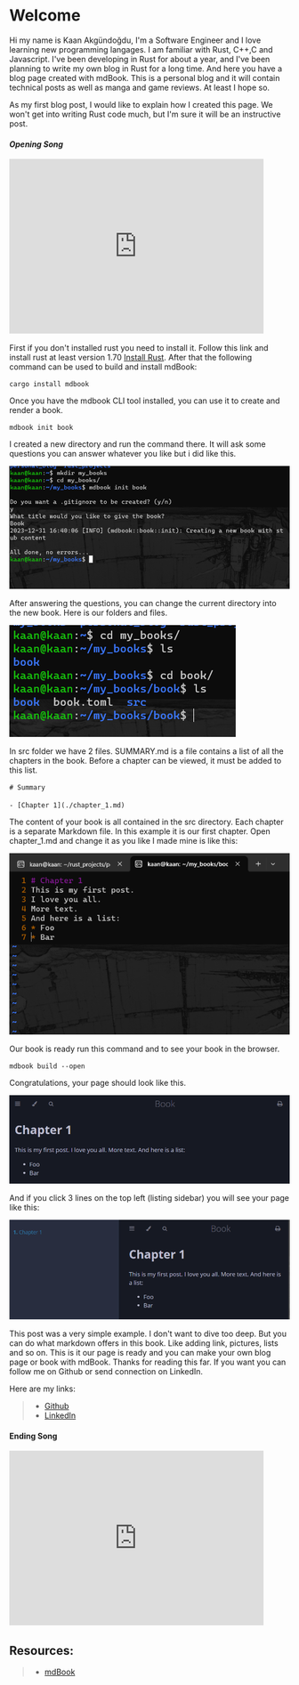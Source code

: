 # Welcome
Hi my name is Kaan Akgündoğdu, I'm a Software Engineer and I love learning new programming langages. I am familiar with Rust, C++,C and Javascript.
I've been developing in Rust for about a year, and I've been planning to write my own blog in Rust for a long time. And here you have a blog page created with mdBook. This is a personal blog and it will contain technical posts as well as manga and game reviews. At least I hope so. 

As my first blog post, I would like to explain how I created this page. We won't get into writing Rust code much, but I'm sure it will be an instructive post.

#### *Opening Song*
<iframe width="457" height="314" src="https://www.youtube.com/embed/dDqnBZ0k_ZE" title="JoJo&#39;s Bizarre Adventure Opening 6 Full Song『CHASE』" frameborder="0" allow="accelerometer; autoplay; clipboard-write; encrypted-media; gyroscope; picture-in-picture; web-share" allowfullscreen></iframe>

First if you don't installed rust you need to install it. Follow this link and install rust at least version 1.70 [Install Rust](https://www.rust-lang.org/tools/install). After that the following command can be used to build and install mdBook:
```
cargo install mdbook
```

Once you have the mdbook CLI tool installed, you can use it to create and render a book.
```
mdbook init book
```
I created a new directory and run the command there. It will ask some questions you can answer whatever you like but i did like this.

![The Rust Logo](images/01_welcome/01.png)

After answering the questions, you can change the current directory into the new book. Here is our folders and files.

![The Rust Logo](images/01_welcome/02.png)

In src folder we have 2 files. SUMMARY.md is a file contains a list of all the chapters in the book. Before a chapter can be viewed, it must be added to this list.

```
# Summary

- [Chapter 1](./chapter_1.md)
```

The content of your book is all contained in the src directory. Each chapter is a separate Markdown file. In this example it is our first chapter.
Open chapter_1.md and change it as you like I made mine is like this:

![The Rust Logo](images/01_welcome/03.png)

Our book is ready run this command and to see your book in the browser.

```
mdbook build --open
```

Congratulations, your page should look like this.

![The Rust Logo](images/01_welcome/04.png)

And if you click 3 lines on the top left (listing sidebar) you will see your page like this:

![The Rust Logo](images/01_welcome/05.png)


This post was a very simple example. I don't want to dive too deep. But you can do what markdown offers in this book. Like adding link, pictures, lists and so on. This is it our page is ready and you can make your own blog page or book with mdBook. Thanks for reading this far. If you want you can follow me on Github or send connection on LinkedIn. 

Here are my links:

>- [Github](https://github.com/kaanakgundogdu)
>- [LinkedIn](https://www.linkedin.com/in/kaanakgundogdu/)

#### **Ending Song**
<iframe width="457" height="314" src="https://www.youtube.com/embed/oSMDucSCfu0" title="FAITH" frameborder="0" allow="accelerometer; autoplay; clipboard-write; encrypted-media; gyroscope; picture-in-picture; web-share" allowfullscreen></iframe>

## Resources:
>- [mdBook](https://rust-lang.github.io/mdBook/index.html)
